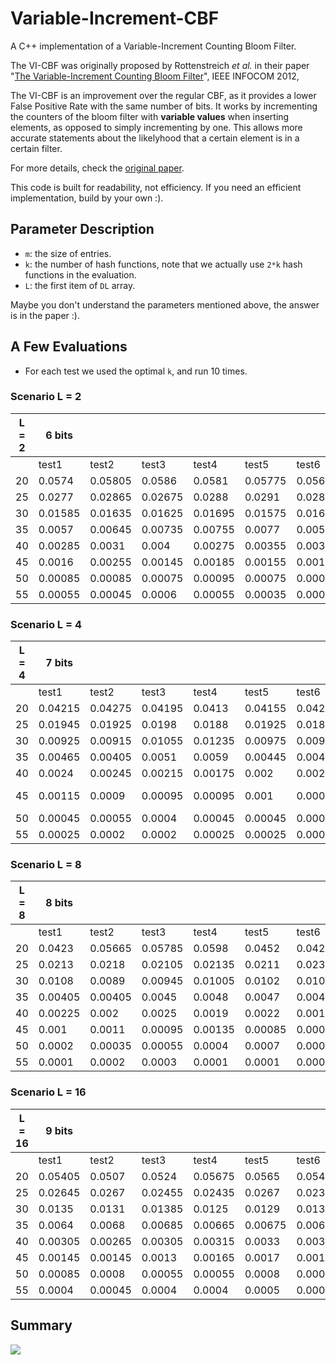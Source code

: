 # Variable-Increment-CBF
A C++ implementation of a Variable-Increment Counting Bloom Filter.

The VI-CBF was originally proposed by Rottenstreich *et al.* in their paper "[The Variable-Increment Counting Bloom Filter](http://www.cs.technion.ac.il/~ykanizo/papers/tr11-05_variable.pdf)", IEEE INFOCOM 2012,

The VI-CBF is an improvement over the regular CBF, as it provides a lower False Positive Rate with the same number of bits. It works by incrementing the counters of the bloom filter with **variable values** when inserting elements, as opposed to simply incrementing by one. This allows more accurate statements about the likelyhood that a certain element is in a certain filter.

For more details, check the [original paper](http://www.cs.technion.ac.il/~ykanizo/papers/tr11-05_variable.pdf).

This code is built for readability, not efficiency. If you need an efficient implementation, build by your own :).


## Parameter Description

- `m`: the size of entries.
- `k`: the number of hash functions, note that we actually use `2*k` hash functions in the evaluation.
- `L`: the first item of `DL` array.

Maybe you don't understand the parameters mentioned above, the answer is in the paper :).

## A Few Evaluations

- For each test we used the optimal `k`, and run 10 times.

### Scenario L = 2

| L = 2 | 6 bits       |         |         |         |         |         |         |         |         |         |            |      |        |      |
| ----- | ------- | ------- | ------- | ------- | ------- | ------- | ------- | ------- | ------- | ------- | ---------- | ---- | ------ | ---- |
|       | test1   | test2   | test3   | test4   | test5   | test6   | test7   | test8   | test9   | test10  | avreage    |      | m      | k    |
| 20    | 0.0574  | 0.05805 | 0.0586  | 0.0581  | 0.05775 | 0.0563  | 0.05635 | 0.058   | 0.0587  | 0.0586  | 0.05782778 |      | 66667  | 4    |
| 25    | 0.0277  | 0.02865 | 0.02675 | 0.0288  | 0.0291  | 0.02895 | 0.0262  | 0.02785 | 0.02595 | 0.02875 | 0.02788889 |      | 83333  | 4    |
| 30    | 0.01585 | 0.01635 | 0.01625 | 0.01695 | 0.01575 | 0.01695 | 0.01355 | 0.01365 | 0.01585 | 0.01455 | 0.01557    |      | 100000 | 5    |
| 35    | 0.0057  | 0.00645 | 0.00735 | 0.00755 | 0.0077  | 0.0059  | 0.00645 | 0.00645 | 0.00705 | 0.00725 | 0.00690556 |      | 116667 | 6    |
| 40    | 0.00285 | 0.0031  | 0.004   | 0.00275 | 0.00355 | 0.0038  | 0.0039  | 0.00395 | 0.00345 | 0.0029  | 0.00348889 |      | 133333 | 7    |
| 45    | 0.0016  | 0.00255 | 0.00145 | 0.00185 | 0.00155 | 0.00135 | 0.00175 | 0.0017  | 0.0018  | 0.0016  | 0.00173333 |      | 150000 | 8    |
| 50    | 0.00085 | 0.00085 | 0.00075 | 0.00095 | 0.00075 | 0.0007  | 0.0007  | 0.00095 | 0.00075 | 0.0007  | 0.000795   |      | 166667 | 9    |
| 55    | 0.00055 | 0.00045 | 0.0006  | 0.00055 | 0.00035 | 0.00035 | 0.00025 | 0.00045 | 0.0005  | 0.00045 | 0.00045    |      | 183333 | 10   |

### Scenario L = 4

| L = 4 | 7 bits      |         |         |         |         |         |         |         |         |                                                              |            |      |        |      |
| ----- | ------- | ------- | ------- | ------- | ------- | ------- | ------- | ------- | ------- | ------------------------------------------------------------ | ---------- | ---- | ------ | ---- |
|       | test1   | test2   | test3   | test4   | test5   | test6   | test7   | test8   | test9   | test10                                                       | avreage    |      | m      | k    |
| 20    | 0.04215 | 0.04275 | 0.04195 | 0.0413  | 0.04155 | 0.0421  | 0.04085 | 0.04185 | 0.0434  | 0.04185                                                      | 0.04195556 |      | 57143  | 3    |
| 25    | 0.01945 | 0.01925 | 0.0198  | 0.0188  | 0.01925 | 0.01865 | 0.01885 | 0.01835 | 0.01865 | 0.01875                                                      | 0.01892778 |      | 71429  | 4    |
| 30    | 0.00925 | 0.00915 | 0.01055 | 0.01235 | 0.00975 | 0.00965 | 0.0108  | 0.0138  | 0.00815 | 0.0078                                                       | 0.01034444 |      | 85714  | 5    |
| 35    | 0.00465 | 0.00405 | 0.0051  | 0.0059  | 0.00445 | 0.00405 | 0.0041  | 0.005   | 0.0054  | 0.005                                                        | 0.00477    |      | 100000 | 6    |
| 40    | 0.0024  | 0.00245 | 0.00215 | 0.00175 | 0.002   | 0.002   | 0.00205 | 0.0021  | 0.0019  | 0.0024                                                       | 0.00212    |      | 114286 | 7    |
| 45    | 0.00115 | 0.0009  | 0.00095 | 0.00095 | 0.001   | 0.0008  | 0.00085 | 0.001   | 0.00075 | ![img](file:////Users/hyliu/Library/Group%20Containers/UBF8T346G9.Office/TemporaryItems/msohtmlclip/clip_image001.png)            0.0008 | 0.000915   |      | 128571 | 8    |
| 50    | 0.00045 | 0.00055 | 0.0004  | 0.00045 | 0.00045 | 0.00045 | 0.0004  | 0.0004  | 0.0004  | 0.00045                                                      | 0.00044    |      | 142857 | 9    |
| 55    | 0.00025 | 0.0002  | 0.0002  | 0.00025 | 0.00025 | 0.00035 | 0.0002  | 0.0003  | 0.0003  | 0.00025                                                      | 0.00025556 |      | 157143 | 10   |

### Scenario L = 8


| L = 8 | 8 bits      |         |         |         |         |         |         |         |         |         |            |      |        |      |
| ----- | ------- | ------- | ------- | ------- | ------- | ------- | ------- | ------- | ------- | ------- | ---------- | ---- | ------ | ---- |
|       | test1   | test2   | test3   | test4   | test5   | test6   | test7   | test8   | test9   | test10  | avreage    |      | m      | k    |
| 20    | 0.0423  | 0.05665 | 0.05785 | 0.0598  | 0.0452  | 0.04275 | 0.0574  | 0.04575 | 0.04825 | 0.05475 | 0.05204444 |      | 50000  | 3    |
| 25    | 0.0213  | 0.0218  | 0.02105 | 0.02135 | 0.0211  | 0.0231  | 0.02215 | 0.02395 | 0.02115 | 0.02245 | 0.02201111 |      | 62500  | 4    |
| 30    | 0.0108  | 0.0089  | 0.00945 | 0.01005 | 0.0102  | 0.0101  | 0.0113  | 0.0122  | 0.0116  | 0.0114  | 0.01057778 |      | 75000  | 5    |
| 35    | 0.00405 | 0.00405 | 0.0045  | 0.0048  | 0.0047  | 0.00435 | 0.0054  | 0.0052  | 0.00405 | 0.00655 | 0.00484444 |      | 87500  | 6    |
| 40    | 0.00225 | 0.002   | 0.0025  | 0.0019  | 0.0022  | 0.0019  | 0.0024  | 0.0026  | 0.0023  | 0.00255 | 0.00226111 |      | 100000 | 7    |
| 45    | 0.001   | 0.0011  | 0.00095 | 0.00135 | 0.00085 | 0.00095 | 0.0009  | 0.0012  | 0.00115 | 0.0016  | 0.00111667 |      | 112500 | 8    |
| 50    | 0.0002  | 0.00035 | 0.00055 | 0.0004  | 0.0007  | 0.0007  | 0.0004  | 0.0005  | 0.00035 | 0.0007  | 0.00051667 |      | 125000 | 9    |
| 55    | 0.0001  | 0.0002  | 0.0003  | 0.0001  | 0.0001  | 0.00035 | 0.0004  | 0.00015 | 0.0002  | 0.0001  | 0.0002     |      | 137500 | 10   |

### Scenario L = 16


| L = 16 | 9 bits      |         |         |         |         |         |         |         |         |         |            |      |        |      |
| ------ | ------- | ------- | ------- | ------- | ------- | ------- | ------- | ------- | ------- | ------- | ---------- | ---- | ------ | ---- |
|        | test1   | test2   | test3   | test4   | test5   | test6   | test7   | test8   | test9   | test10  | avreage    |      | m      | k    |
| 20     | 0.05405 | 0.0507  | 0.0524  | 0.05675 | 0.0565  | 0.0541  | 0.05435 | 0.0541  | 0.0546  | 0.05325 | 0.05408333 |      | 44444  | 3    |
| 25     | 0.02645 | 0.0267  | 0.02455 | 0.02435 | 0.0267  | 0.02385 | 0.02655 | 0.0259  | 0.0261  | 0.0273  | 0.02577778 |      | 55556  | 4    |
| 30     | 0.0135  | 0.0131  | 0.01385 | 0.0125  | 0.0129  | 0.01385 | 0.01325 | 0.01345 | 0.0132  | 0.0135  | 0.01333333 |      | 66667  | 5    |
| 35     | 0.0064  | 0.0068  | 0.00685 | 0.00665 | 0.00675 | 0.00615 | 0.00615 | 0.00695 | 0.00685 | 0.0064  | 0.006595   |      | 77778  | 6    |
| 40     | 0.00305 | 0.00265 | 0.00305 | 0.00315 | 0.0033  | 0.003   | 0.00345 | 0.00315 | 0.00345 | 0.00335 | 0.00314444 |      | 88889  | 7    |
| 45     | 0.00145 | 0.00145 | 0.0013  | 0.00165 | 0.0017  | 0.0017  | 0.00115 | 0.00175 | 0.00165 | 0.00155 | 0.00152222 |      | 100000 | 8    |
| 50     | 0.00085 | 0.0008  | 0.00055 | 0.00055 | 0.0008  | 0.00065 | 0.0006  | 0.00095 | 0.00055 | 0.00055 | 0.00067857 |      | 111111 | 9    |
| 55     | 0.0004  | 0.00045 | 0.0004  | 0.0004  | 0.0005  | 0.0003  | 0.0003  | 0.00035 | 0.0005  | 0.0005  | 0.00041111 |      | 122222 | 10   |

## Summary

![](https://img2018.cnblogs.com/blog/1092957/201906/1092957-20190604222520794-1268984295.png)

